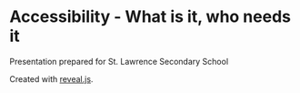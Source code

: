 # Accessibility - What is it, who needs it

Presentation prepared for St. Lawrence Secondary School

Created with [reveal.js](https://revealjs.com/).